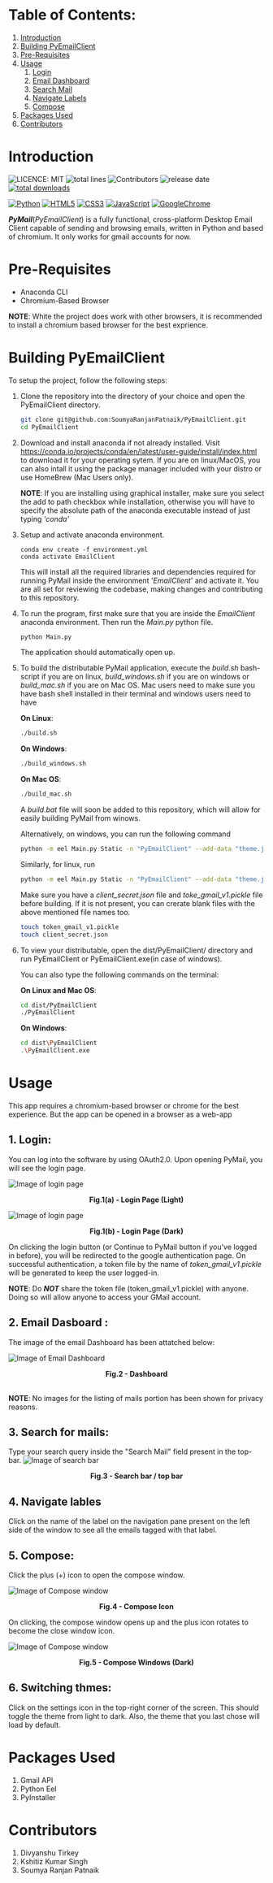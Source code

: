 # Table of Contents:
1. [Introduction](#intro)
2. [Building PyEmailClient](#build)
2. [Pre-Requisites](#prereq)
3. [Usage](#usage)
	1. [Login](#login)
	2. [Email Dashboard](#dash)
	3. [Search Mail](#search)
	4. [Navigate Labels](#navigate)
	5. [Compose](#compose)
5. [Packages Used](#packages)
6. [Contributors](#contributors)
# Introduction <a id="intro"></a>

![LICENCE: MIT](https://img.shields.io/github/license/soumyaranjanpatnaik/pyemailclient)
![total lines](https://img.shields.io/tokei/lines/github/soumyaranjanpatnaik/pyemailclient)
![Contributors](https://img.shields.io/github/contributors/soumyaranjanpatnaik/pyemailclient)
![release date](https://img.shields.io/github/release-date/soumyaranjanpatnaik/pyemailclient)
[![total downloads](https://img.shields.io/github/v/release/soumyaranjanpatnaik/pyemailclient)](https://github.com/SoumyaRanjanPatnaik/PyEmailClient/releases/tag/v1.2.1) 


[![Python](https://img.shields.io/badge/Python-FFD43B?style=for-the-badge&logo=python&logoColor=darkgreen)](https://www.python.org/)
[![HTML5](https://img.shields.io/badge/HTML-239120?style=for-the-badge&logo=html5&logoColor=white)](https://www.w3.org/html/logo/)
[![CSS3](https://img.shields.io/badge/CSS3-1572B6?style=for-the-badge&logo=css3&logoColor=white)](https://www.w3.org/Style/CSS/Overview.en.html)
[![JavaScript](https://img.shields.io/badge/JavaScript-323330?style=for-the-badge&logo=javascript&logoColor=F7DF1E)](https://www.ecma-international.org/technical-committees/tc39/)
[![GoogleChrome](https://img.shields.io/badge/Google_chrome-4285F4?style=for-the-badge&logo=Google-chrome&logoColor=white)](https://www.google.com/intl/en_in/chrome/)

**_PyMail_**(_PyEmailClient_) is a  fully functional, cross-platform Desktop Email Client capable of sending and browsing emails, written in Python and based of chromium. It only works for gmail accounts for now.

# Pre-Requisites<a id='prereq'></a>

* Anaconda CLI
* Chromium-Based Browser

**NOTE**: White the project does work with other browsers, it is recommended to install a chromium based browser for the best exprience.

# Building PyEmailClient <a id="build"></a>

To setup the project, follow the following steps:

1.  Clone the repository into the directory of your choice and open the PyEmailClient directory.

	```bash
	git clone git@github.com:SoumyaRanjanPatnaik/PyEmailClient.git
	cd PyEmailClient
	```

2.  Download and install anaconda if not already installed. Visit https://conda.io/projects/conda/en/latest/user-guide/install/index.html to download it for your operating sytem. If you are on linux/MacOS, you can also intall it using the package manager included with your distro or use HomeBrew (Mac Users only).

	**NOTE**: If you are installing using graphical installer, make sure you select the add to path checkbox while installation, otherwise you will have to specify the absolute path of the anaconda executable instead of just typing _'conda'_

3.  Setup and activate anaconda environment.
	```
	conda env create -f environment.yml
    conda activate EmailClient
	```
    This will install all the required libraries and dependencies required for running PyMail inside the environment '_EmailClient_' and activate it. You are all set for reviewing the codebase, making changes and contributing to this repository.

4.  To run the program, first make sure that you are inside the _EmailClient_ anaconda environment. Then run the _Main.py_ python file.
	```bash
	python Main.py
	```
    The application should automatically open up.

5.  To build the distributable PyMail application, execute the _build.sh_ bash-script if you are on linux, _build_windows.sh_ if you are on windows or _build_mac.sh_ if you are on Mac OS. Mac users need to make sure you have bash shell installed in their terminal and windows users need to have 

	**On Linux**:
	```bash
    ./build.sh
	```
	**On Windows**:
	```bash
	./build_windows.sh
	```
	**On Mac OS**:
	```bash
	./build_mac.sh
	```		

    A _build.bat_ file will soon be added to this repository, which will allow for easily building PyMail from winows.

	Alternatively, on windows, you can run the following command
	```bash
	python -m eel Main.py Static -n "PyEmailClient" --add-data "theme.json;." --add-data "client_secret.json;." --add-data "token_gmail_v1.pickle;." --noconsole --icon='assets/logo.ico'
	```

	Similarly, for linux, run
	```bash
	python -m eel Main.py Static -n "PyEmailClient" --add-data "theme.json:." --add-data "client_secret.json:." --add-data "token_gmail_v1.pickle:." --noconsole --icon  "./assets/logo.ico"
	```
	Make sure you have a _client_secret.json_ file and _toke_gmail_v1.pickle_ file before building. If it is not present, you can crerate blank files with the above mentioned file names too.
	```bash
    touch token_gmail_v1.pickle
    touch client_secret.json
	```
6. To view your distributable, open the dist/PyEmailClient/ directory and run PyEmailClient or PyEmailClient.exe(in case of windows).

	You can also type the following commands on the terminal:

	**On Linux and Mac OS**:
	```bash
	cd dist/PyEmailClient
	./PyEmailClient
	```
	**On Windows**:
	```bash
	cd dist\PyEmailClient
	.\PyEmailClient.exe
	```

# Usage <a id="usage"></a>

This app requires a chromium-based browser or chrome for the best experience. But the app can be opened in a browser as a web-app

## 1. Login<a id='login'></a>:

You can log into the software by using OAuth2.0. Upon opening PyMail, you will see the login page. 

![Image of login page](./assets/readme/login_light.png)
<figcaption align = "center"><b>Fig.1(a) - Login Page (Light)</b></figcaption>

![Image of login page](./assets/readme/login_before_dark.png)
<figcaption align = "center"><b>Fig.1(b) - Login Page (Dark)</b></figcaption>

On clicking the login button (or Continue to PyMail button if you've logged in before), you will be redirected to the google authentication page. On successful authentication, a token file by the name of _token_gmail_v1.pickle_ will be generated to keep the user logged-in.


**NOTE**: Do **_NOT_** share the token file (token_gmail_v1.pickle) with anyone. Doing so will allow anyone to access your GMail account.

## 2. Email Dasboard <a id = "dash"></a>:
The image of the email Dashboard has been attatched below:

![Image of Email Dashboard](./assets/readme/dashboard_dark.png)
<figcaption align = "center"><b>Fig.2 - Dashboard </b></figcaption><br>

**NOTE**: No images for the listing of mails portion has been shown for privacy reasons.

## 3. Search for mails<a id = "search"></a>:
Type your search query inside the "Search Mail" field present in the top-bar.
![Image of search bar](./assets/readme/search_dark.png)
<figcaption align = "center"><b>Fig.3 - Search bar / top bar </b></figcaption>

## 4. Navigate lables<a id = "navigate"></a>
Click on the name of the label on the navigation pane present on the left side of the window to see all the emails tagged with that label.

## 5. Compose<a id='compose'></a>:
Click the plus (+) icon to open the compose window.

![Image of Compose window](./assets/readme/compose_icon_dark.png)
<figcaption align = "center"><b>Fig.4 - Compose Icon </b></figcaption>

On clicking, the compose window opens up and the plus icon rotates to become the close window icon.

![Image of Compose window](./assets/readme/compose_dark.png)
<figcaption align = "center"><b>Fig.5 - Compose Windows (Dark)</b></figcaption>

## 6. Switching thmes:

Click on the settings icon in the top-right corner of the screen. This should toggle the theme from light to dark. Also, the theme that you last chose will load by default. 

# Packages Used<a id='packages'></a>
1. Gmail API
2. Python Eel
3. PyInstaller
# Contributors<a id='contributors'></a>
1. Divyanshu Tirkey
2. Kshitiz Kumar Singh
3. Soumya Ranjan Patnaik
